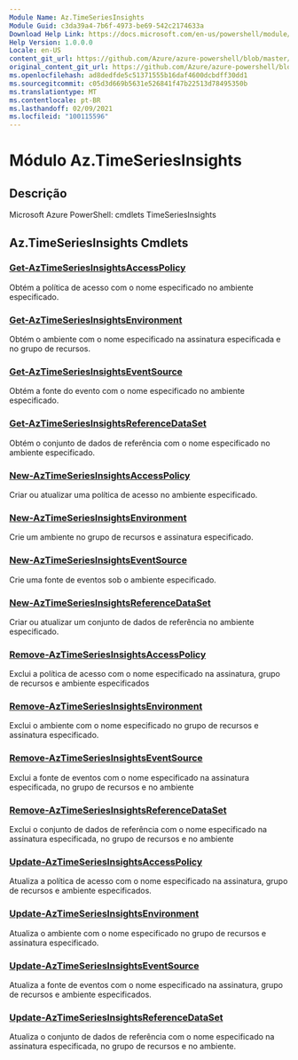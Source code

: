 ```yaml
---
Module Name: Az.TimeSeriesInsights
Module Guid: c3da39a4-7b6f-4973-be69-542c2174633a
Download Help Link: https://docs.microsoft.com/en-us/powershell/module/az.timeseriesinsights
Help Version: 1.0.0.0
Locale: en-US
content_git_url: https://github.com/Azure/azure-powershell/blob/master/src/TimeSeriesInsights/help/Az.TimeSeriesInsights.md
original_content_git_url: https://github.com/Azure/azure-powershell/blob/master/src/TimeSeriesInsights/help/Az.TimeSeriesInsights.md
ms.openlocfilehash: ad8dedfde5c51371555b16daf4600dcbdff30dd1
ms.sourcegitcommit: c05d3d669b5631e526841f47b22513d78495350b
ms.translationtype: MT
ms.contentlocale: pt-BR
ms.lasthandoff: 02/09/2021
ms.locfileid: "100115596"
---
```

# Módulo Az.TimeSeriesInsights
## Descrição
Microsoft Azure PowerShell: cmdlets TimeSeriesInsights

## Az.TimeSeriesInsights Cmdlets
### [Get-AzTimeSeriesInsightsAccessPolicy](Get-AzTimeSeriesInsightsAccessPolicy.md)
Obtém a política de acesso com o nome especificado no ambiente especificado.

### [Get-AzTimeSeriesInsightsEnvironment](Get-AzTimeSeriesInsightsEnvironment.md)
Obtém o ambiente com o nome especificado na assinatura especificada e no grupo de recursos.

### [Get-AzTimeSeriesInsightsEventSource](Get-AzTimeSeriesInsightsEventSource.md)
Obtém a fonte do evento com o nome especificado no ambiente especificado.

### [Get-AzTimeSeriesInsightsReferenceDataSet](Get-AzTimeSeriesInsightsReferenceDataSet.md)
Obtém o conjunto de dados de referência com o nome especificado no ambiente especificado.

### [New-AzTimeSeriesInsightsAccessPolicy](New-AzTimeSeriesInsightsAccessPolicy.md)
Criar ou atualizar uma política de acesso no ambiente especificado.

### [New-AzTimeSeriesInsightsEnvironment](New-AzTimeSeriesInsightsEnvironment.md)
Crie um ambiente no grupo de recursos e assinatura especificado.

### [New-AzTimeSeriesInsightsEventSource](New-AzTimeSeriesInsightsEventSource.md)
Crie uma fonte de eventos sob o ambiente especificado.

### [New-AzTimeSeriesInsightsReferenceDataSet](New-AzTimeSeriesInsightsReferenceDataSet.md)
Criar ou atualizar um conjunto de dados de referência no ambiente especificado.

### [Remove-AzTimeSeriesInsightsAccessPolicy](Remove-AzTimeSeriesInsightsAccessPolicy.md)
Exclui a política de acesso com o nome especificado na assinatura, grupo de recursos e ambiente especificados

### [Remove-AzTimeSeriesInsightsEnvironment](Remove-AzTimeSeriesInsightsEnvironment.md)
Exclui o ambiente com o nome especificado no grupo de recursos e assinatura especificado.

### [Remove-AzTimeSeriesInsightsEventSource](Remove-AzTimeSeriesInsightsEventSource.md)
Exclui a fonte de eventos com o nome especificado na assinatura especificada, no grupo de recursos e no ambiente

### [Remove-AzTimeSeriesInsightsReferenceDataSet](Remove-AzTimeSeriesInsightsReferenceDataSet.md)
Exclui o conjunto de dados de referência com o nome especificado na assinatura especificada, no grupo de recursos e no ambiente

### [Update-AzTimeSeriesInsightsAccessPolicy](Update-AzTimeSeriesInsightsAccessPolicy.md)
Atualiza a política de acesso com o nome especificado na assinatura, grupo de recursos e ambiente especificados.

### [Update-AzTimeSeriesInsightsEnvironment](Update-AzTimeSeriesInsightsEnvironment.md)
Atualiza o ambiente com o nome especificado no grupo de recursos e assinatura especificado.

### [Update-AzTimeSeriesInsightsEventSource](Update-AzTimeSeriesInsightsEventSource.md)
Atualiza a fonte de eventos com o nome especificado na assinatura, grupo de recursos e ambiente especificados.

### [Update-AzTimeSeriesInsightsReferenceDataSet](Update-AzTimeSeriesInsightsReferenceDataSet.md)
Atualiza o conjunto de dados de referência com o nome especificado na assinatura especificada, no grupo de recursos e no ambiente.

